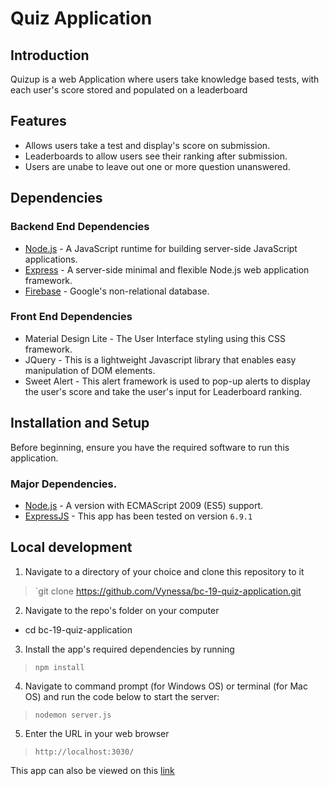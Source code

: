 # Quiz Application

## Introduction

Quizup is a web Application where users take knowledge based tests, with each user's score stored and populated on a leaderboard

## Features

- Allows users take a test and display's score on submission. 
- Leaderboards to allow users see their ranking after submission.
- Users are unabe to leave out one or more question unanswered.


## Dependencies

### Backend End Dependencies
- [Node.js](nodejs.org) - A JavaScript runtime for building server-side JavaScript applications.
- [Express](http://expressjs.com/) - A server-side minimal and flexible Node.js web application framework. 
- [Firebase](https://firebase.google.com/) - Google's non-relational database.

### Front End Dependencies
- Material Design Lite - The User Interface styling using this CSS framework.
- JQuery - This is a lightweight Javascript library that enables easy manipulation of DOM elements.
- Sweet Alert - This alert framework is used to pop-up alerts to display the user's score and take the user's input for Leaderboard ranking.

## Installation and Setup
Before beginning, ensure you have the required software to run this application.

### Major Dependencies.
- [Node.js](nodejs.org) - A version with ECMAScript 2009 (ES5) support.
- [ExpressJS](https://expressjs.com/) - This app has been tested on version `6.9.1`

## Local development

1. Navigate to a directory of your choice and clone this repository to it
>`git clone https://github.com/Vynessa/bc-19-quiz-application.git

2. Navigate to the repo's folder on your computer
- cd bc-19-quiz-application

3. Install the app's required dependencies by running
>`npm install`

4. Navigate to command prompt (for Windows OS) or terminal (for Mac OS) and run the code below to start the server:
>`nodemon server.js`

5. Enter the URL in your web browser
>`http://localhost:3030/`

This app can also be viewed on this [link](https://bc-19-quiz-application.herokuapp.com)

